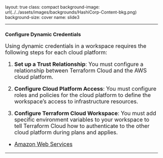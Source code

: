 layout: true
class: compact
background-image: url(../../assets/images/backgrounds/HashiCorp-Content-bkg.png)
background-size: cover
name: slide3

---
### Configure Dynamic Credentials
<font size=4>

Using dynamic credentials in a workspace requires the following steps for each cloud platform:

1. **Set up a Trust Relationship**: You must configure a relationship between Terraform Cloud and the AWS cloud platform. 

2. **Configure Cloud Platform Access**: You must configure roles and policies for the cloud platform to define the workspace’s access to infrastructure resources.

3. **Configure Terraform Cloud Workspace**: You must add specific environment variables to your workspace to tell Terraform Cloud how to authenticate to the other cloud platform during plans and applies.

- [Amazon Web Services](https://developer.hashicorp.com/terraform/cloud-docs/workspaces/dynamic-provider-credentials/aws-configuration)

---


